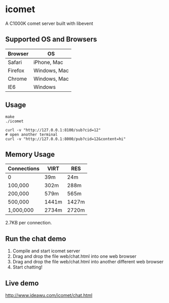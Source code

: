 icomet
======

A C1000K comet server built with libevent

## Supported OS and Browsers

| Browser | OS  |
| --------| --- |
| Safari | iPhone, Mac |
| Firefox | Windows, Mac |
| Chrome | Windows, Mac |
| IE6 | Windows |


## Usage

```shell
make
./icomet

curl -v "http://127.0.0.1:8100/sub?cid=12"
# open another terminal
curl -v "http://127.0.0.1:8000/pub?cid=12&content=hi"
```

## Memory Usage

| Connections | VIRT | RES |
| ----------- | ---- | --- |
| 0 | 39m | 24m |
| 100,000 | 302m | 288m |
| 200,000 | 579m |565m |
| 500,000 | 1441m | 1427m |
| 1,000,000 | 2734m | 2720m |

2.7KB per connection.

## Run the chat demo

1. Compile and start icomet server
1. Drag and drop the file web/chat.html into one web browser
1. Drag and drop the file web/chat.html into another different web browser
1. Start chatting!


## Live demo

http://www.ideawu.com/icomet/chat.html


